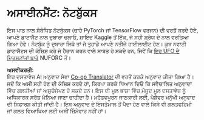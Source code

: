 <!--
CO_OP_TRANSLATOR_METADATA:
{
  "original_hash": "cdc1f2e631f055f3473b36d18e4760b3",
  "translation_date": "2025-08-26T08:28:59+00:00",
  "source_file": "lessons/5-NLP/13-TextRep/assignment.md",
  "language_code": "pa"
}
-->
# ਅਸਾਈਨਮੈਂਟ: ਨੋਟਬੁੱਕਸ

ਇਸ ਪਾਠ ਨਾਲ ਸੰਬੰਧਿਤ ਨੋਟਬੁੱਕਸ (ਚਾਹੇ PyTorch ਜਾਂ TensorFlow ਵਰਜਨ) ਦੀ ਵਰਤੋਂ ਕਰਦੇ ਹੋਏ, ਆਪਣੇ ਡਾਟਾਸੈੱਟ ਨਾਲ ਦੁਬਾਰਾ ਚਲਾਓ, ਸ਼ਾਇਦ Kaggle ਤੋਂ ਇੱਕ, ਜੋ ਸਹੀ ਸ਼੍ਰੇਯ ਦੇ ਨਾਲ ਵਰਤਿਆ ਗਿਆ ਹੋਵੇ। ਨੋਟਬੁੱਕ ਨੂੰ ਦੁਬਾਰਾ ਲਿਖੋ ਤਾਂ ਜੋ ਤੁਹਾਡੇ ਆਪਣੇ ਨਤੀਜੇ ਹਾਈਲਾਈਟ ਹੋਣ। ਕੁਝ ਨਵਾਟੀ ਡਾਟਾਸੈੱਟਸ ਦੀ ਕੋਸ਼ਿਸ਼ ਕਰੋ ਜੋ ਹੈਰਾਨ ਕਰਨ ਵਾਲੇ ਸਾਬਤ ਹੋ ਸਕਦੇ ਹਨ, ਜਿਵੇਂ ਕਿ [ਇਹ UFO ਦੇ ਦ੍ਰਿਸ਼ਟਾਂਤਾਂ ਬਾਰੇ](https://www.kaggle.com/datasets/NUFORC/ufo-sightings) NUFORC ਤੋਂ।

**ਅਸਵੀਕਰਤੀ**:  
ਇਹ ਦਸਤਾਵੇਜ਼ AI ਅਨੁਵਾਦ ਸੇਵਾ [Co-op Translator](https://github.com/Azure/co-op-translator) ਦੀ ਵਰਤੋਂ ਕਰਕੇ ਅਨੁਵਾਦ ਕੀਤਾ ਗਿਆ ਹੈ। ਜਦੋਂ ਕਿ ਅਸੀਂ ਸਹੀ ਹੋਣ ਦੀ ਕੋਸ਼ਿਸ਼ ਕਰਦੇ ਹਾਂ, ਕਿਰਪਾ ਕਰਕੇ ਧਿਆਨ ਦਿਓ ਕਿ ਸਵੈਚਾਲਿਤ ਅਨੁਵਾਦਾਂ ਵਿੱਚ ਗਲਤੀਆਂ ਜਾਂ ਅਸੁਚੱਜੇਪਣ ਹੋ ਸਕਦੇ ਹਨ। ਇਸ ਦੀ ਮੂਲ ਭਾਸ਼ਾ ਵਿੱਚ ਮੌਜੂਦ ਮੂਲ ਦਸਤਾਵੇਜ਼ ਨੂੰ ਅਧਿਕਾਰਕ ਸਰੋਤ ਮੰਨਿਆ ਜਾਣਾ ਚਾਹੀਦਾ ਹੈ। ਮਹੱਤਵਪੂਰਨ ਜਾਣਕਾਰੀ ਲਈ, ਪੇਸ਼ੇਵਰ ਮਨੁੱਖੀ ਅਨੁਵਾਦ ਦੀ ਸਿਫਾਰਸ਼ ਕੀਤੀ ਜਾਂਦੀ ਹੈ। ਇਸ ਅਨੁਵਾਦ ਦੇ ਇਸਤੇਮਾਲ ਤੋਂ ਪੈਦਾ ਹੋਣ ਵਾਲੇ ਕਿਸੇ ਵੀ ਗਲਤਫਹਿਮੀ ਜਾਂ ਗਲਤ ਵਿਆਖਿਆ ਲਈ ਅਸੀਂ ਜ਼ਿੰਮੇਵਾਰ ਨਹੀਂ ਹਾਂ।